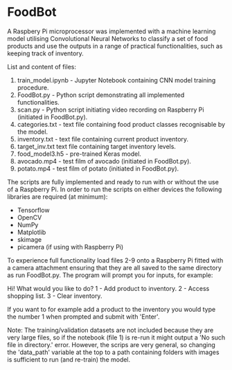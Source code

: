 # FoodBot

A Raspbery Pi microprocessor was implemented with a machine learning model utilising Convolutional Neural Networks to classify a set of food products and use the outputs in a range of practical functionalities, such as keeping track of inventory.

List and content of files:

1) train_model.ipynb - Jupyter Notebook containing CNN model training procedure.
2) FoodBot.py - Python script demonstrating all implemented functionalities.
3) scan.py - Python script initiating video recording on Raspberry Pi (initiated in FoodBot.py).
4) categories.txt - text file containing food product classes recognisable by the model.
5) inventory.txt - text file containing current product inventory.
6) target_inv.txt text file containing target inventory levels.
7) food_model3.h5 - pre-trained Keras model.
8) avocado.mp4 - test film of avocado (initiated in FoodBot.py).
9) potato.mp4 - test film of potato (initiated in FoodBot.py).

The scripts are fully implemented and ready to run with or without the use of a Raspberry Pi.
In order to run the scripts on either devices the following libraries are required (at minimum):
- Tensorflow
- OpenCV
- NumPy
- Matplotlib
- skimage
- picamera (if using with Raspberry Pi)

To experience full functionality load files 2-9 onto a Raspberry Pi fitted with a camera attachment
ensuring that they are all saved to the same directory as run FoodBot.py. The program will prompt
you for inputs, for example:

Hi! What would you like to do?
1 - Add product to inventory.
2 - Access shopping list.
3 - Clear inventory.

If you want to for example add a product to the inventory you would type the number 1 when prompted
and submit with 'Enter'.

Note: The training/validation datasets are not included because they are very large files, so if the
notebook (file 1) is re-run it might output a 'No such file in directory.' error. However, the
scrips are very general, so changing the 'data_path' variable at the top to a path containing
folders with images is sufficient to run (and re-train) the model. 
